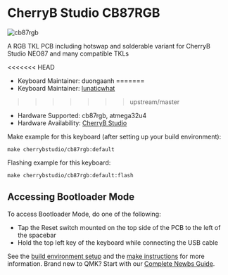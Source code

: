 # CherryB Studio CB87RGB

![cb87rgb](https://i.imgur.com/wG1qS4I.jpg)

A RGB TKL PCB including hotswap and solderable variant for CherryB Studio NEO87 and many compatible TKLs

<<<<<<< HEAD
* Keyboard Maintainer: duongaanh
=======
* Keyboard Maintainer: [lunaticwhat](https://github.com/lunaticwhat)
>>>>>>> upstream/master
* Hardware Supported: cb87rgb, atmega32u4
* Hardware Availability: [CherryB Studio](https://discord.gg/3gsCa8K)

Make example for this keyboard (after setting up your build environment):

    make cherrybstudio/cb87rgb:default

Flashing example for this keyboard:

    make cherrybstudio/cb87rgb:default:flash

## Accessing Bootloader Mode

To access Bootloader Mode, do one of the following:

* Tap the Reset switch mounted on the top side of the PCB to the left of the spacebar
* Hold the top left key of the keyboard while connecting the USB cable

See the [build environment setup](https://docs.qmk.fm/#/getting_started_build_tools) and the [make instructions](https://docs.qmk.fm/#/getting_started_make_guide) for more information. Brand new to QMK? Start with our [Complete Newbs Guide](https://docs.qmk.fm/#/newbs).
